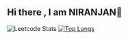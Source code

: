 ## Hi there , I am NIRANJAN👋

![Leetcode Stats](https://leetcard.jacoblin.cool/_niranjan_?ext=heatmap)
[![Top Langs](https://github-readme-stats.vercel.app/api/top-langs/?username=anuraghazra&layout=donut)](https://github.com/anuraghazra/github-readme-stats)
